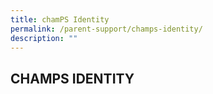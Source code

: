 ```yaml
---
title: chamPS Identity
permalink: /parent-support/champs-identity/
description: ""
---
```

## CHAMPS IDENTITY


